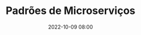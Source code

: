 ---
title: 'Padrões de Microserviços'
type: palestra
speakers:
  - Rafael Neris
speakersPictures: []
picture: /assets/images/schedule/rafael-neris.jpg
linkedin: 
twitter: 
instagram: 
date: '2022-10-09 08:00'
rooms:
  - 2
  - 3
---